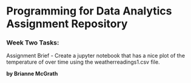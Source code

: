 # Programming for Data Analytics Assignment Repository 

### Week Two Tasks:
Assignment Brief - Create a jupyter notebook that has a nice plot of the temperature of over time using the weatherreadings1.csv file. 


**by Brianne McGrath**